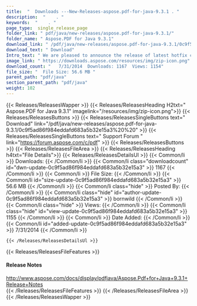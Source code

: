 ```yaml
---
title:  "  Downloads ---New-Releases-aspose.pdf-for-java-9.3.1 . " 
description:  "    . " 
keywords:  "    . " 
page_type:  single_release_page
folder_link: " pdf/java/new-releases/aspose.pdf-for-java-9.3.1/"
folder_name: " Aspose.PDF for Java 9.3.1"
download_link: " /pdf/java/new-releases/aspose.pdf-for-java-9.3.1/0c9f5ad86f984eddafd683a5b32e15a3"
download_text: " Download"
Intro_text: " We are pleased to announce the release of latest hotfix containing resolution of..."
image_link: " https://downloads.aspose.com/resources/img/zip-icon.png"
download_count: "   7/31/2014  Downloads: 1167  Views: 1154"
file_size: "  File Size: 56.6 MB "
parent_path: "pdf/java"
section_parent_path: "pdf/java"
weight: 102 
---
```


{{< Releases/ReleasesWapper >}}
  {{< Releases/ReleasesHeading H2txt=" Aspose.PDF for Java 9.3.1" imagelink="/resources/img/zip-icon.png">}}
  {{< Releases/ReleasesButtons >}}
    {{< Releases/ReleasesSingleButtons text=" Download" link="/pdf/java/new-releases/aspose.pdf-for-java-9.3.1/0c9f5ad86f984eddafd683a5b32e15a3%20%20" >}}
    {{< Releases/ReleasesSingleButtons text=" Support Forum " link="https://forum.aspose.com/c/pdf" >}}
  {{< Releases/ReleasesButtons >}}
  {{< Releases/ReleasesFileArea >}}
    {{< Releases/ReleasesHeading h4txt="File Details">}}
    {{< Releases/ReleasesDetailsUl >}}
            {{< Common/li  >}} Downloads: {{< /Common/li >}} 
      {{< Common/li class="downloadcount" id="dwn-update-0c9f5ad86f984eddafd683a5b32e15a3" >}} 1167 {{< /Common/li >}} 
      {{< Common/li  >}} File Size: {{< /Common/li >}} 
      {{< Common/li id="size-update-0c9f5ad86f984eddafd683a5b32e15a3" >}} 56.6 MB {{< /Common/li >}} 
      {{< Common/li  class="hide" >}} Posted By: {{< /Common/li >}} 
      {{< Common/li class="hide" id="author-update-0c9f5ad86f984eddafd683a5b32e15a3" >}} bornwild {{< /Common/li >}} 
      {{< Common/li class="hide"  >}} Views: {{< /Common/li >}} 
      {{< Common/li class="hide" id="view-update-0c9f5ad86f984eddafd683a5b32e15a3" >}} 1155 {{< /Common/li >}} 
      {{< Common/li  >}} Date Added: {{< /Common/li >}} 
      {{< Common/li id="added-update-0c9f5ad86f984eddafd683a5b32e15a3" >}} 7/31/2014 {{< /Common/li >}} 

    {{< /Releases/ReleasesDetailsUl >}}

  {{< Releases/ReleasesFileFeatures >}}
      <h4>Release Notes</h4><div><a href="http://www.aspose.com/docs/display/pdfjava/Aspose.Pdf+for+Java+9.3.1+Release+Notes">http://www.aspose.com/docs/display/pdfjava/Aspose.Pdf+for+Java+9.3.1+Release+Notes</a></div>
  {{< /Releases/ReleasesFileFeatures >}}
 {{< /Releases/ReleasesFileArea >}}
{{< /Releases/ReleasesWapper >}}


